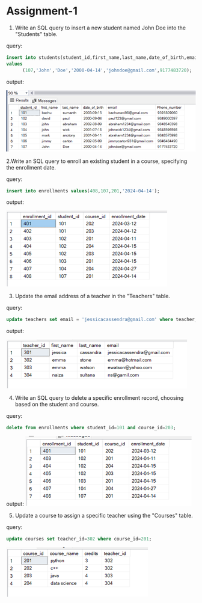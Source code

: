 # Assignment-1

1. Write an SQL query to insert a new student named John Doe into the "Students" table.

query:

```sql
insert into students(student_id,first_name,last_name,date_of_birth,email,Phone_number)
values
      (107,'John','Doe','2000-04-14','johndoe@gmail.com',9177483720);
```

output:

![alt text](image.png)

2.Write an SQL query to enroll an existing student in a course, specifying the enrollment date.

query:

```sql
insert into enrollments values(408,107,201,'2024-04-14');
```

output:

![alt text](image-1.png)

3. Update the email address of a teacher in the "Teachers" table.

query:

```sql
update teachers set email = 'jessicacassendra@gmail.com' where teacher_id=301;
```

output:

![alt text](image-2.png)

4. Write an SQL query to delete a specific enrollment record, choosing based on the student and course.

query:

```sql
delete from enrollments where student_id=101 and course_id=203;
```

output:
![alt text](image-3.png)

5. Update a course to assign a specific teacher using the "Courses" table.

query:

```sql
update courses set teacher_id=302 where course_id=201;
```

![alt text](image-4.png)
